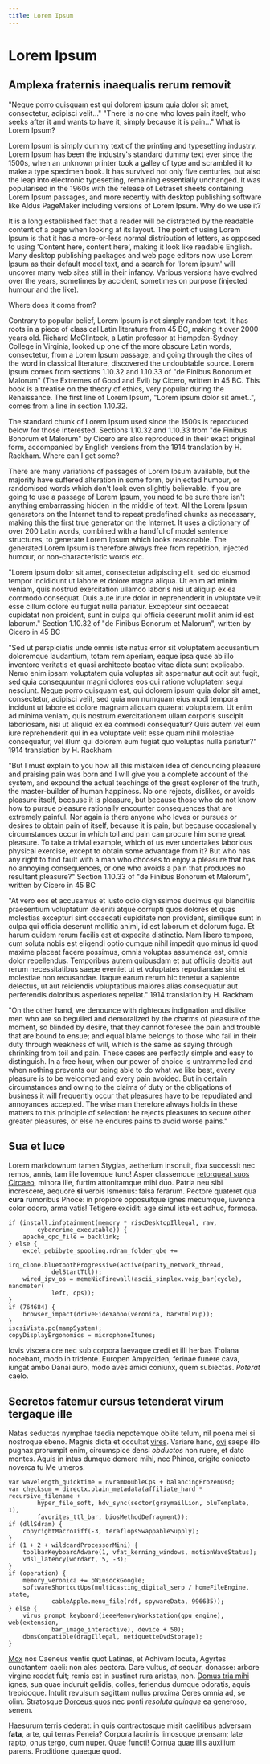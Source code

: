 ```yaml
---
title: Lorem Ipsum
---
```

# Lorem Ipsum

## Amplexa fraternis inaequalis rerum removit

"Neque porro quisquam est qui dolorem ipsum quia dolor sit amet, consectetur, adipisci velit..."
"There is no one who loves pain itself, who seeks after it and wants to have it, simply because it is pain..."
What is Lorem Ipsum?

Lorem Ipsum is simply dummy text of the printing and typesetting industry. Lorem Ipsum has been the industry's standard dummy text ever since the 1500s, when an unknown printer took a galley of type and scrambled it to make a type specimen book. It has survived not only five centuries, but also the leap into electronic typesetting, remaining essentially unchanged. It was popularised in the 1960s with the release of Letraset sheets containing Lorem Ipsum passages, and more recently with desktop publishing software like Aldus PageMaker including versions of Lorem Ipsum.
Why do we use it?

It is a long established fact that a reader will be distracted by the readable content of a page when looking at its layout. The point of using Lorem Ipsum is that it has a more-or-less normal distribution of letters, as opposed to using 'Content here, content here', making it look like readable English. Many desktop publishing packages and web page editors now use Lorem Ipsum as their default model text, and a search for 'lorem ipsum' will uncover many web sites still in their infancy. Various versions have evolved over the years, sometimes by accident, sometimes on purpose (injected humour and the like).

Where does it come from?

Contrary to popular belief, Lorem Ipsum is not simply random text. It has roots in a piece of classical Latin literature from 45 BC, making it over 2000 years old. Richard McClintock, a Latin professor at Hampden-Sydney College in Virginia, looked up one of the more obscure Latin words, consectetur, from a Lorem Ipsum passage, and going through the cites of the word in classical literature, discovered the undoubtable source. Lorem Ipsum comes from sections 1.10.32 and 1.10.33 of "de Finibus Bonorum et Malorum" (The Extremes of Good and Evil) by Cicero, written in 45 BC. This book is a treatise on the theory of ethics, very popular during the Renaissance. The first line of Lorem Ipsum, "Lorem ipsum dolor sit amet..", comes from a line in section 1.10.32.

The standard chunk of Lorem Ipsum used since the 1500s is reproduced below for those interested. Sections 1.10.32 and 1.10.33 from "de Finibus Bonorum et Malorum" by Cicero are also reproduced in their exact original form, accompanied by English versions from the 1914 translation by H. Rackham.
Where can I get some?

There are many variations of passages of Lorem Ipsum available, but the majority have suffered alteration in some form, by injected humour, or randomised words which don't look even slightly believable. If you are going to use a passage of Lorem Ipsum, you need to be sure there isn't anything embarrassing hidden in the middle of text. All the Lorem Ipsum generators on the Internet tend to repeat predefined chunks as necessary, making this the first true generator on the Internet. It uses a dictionary of over 200 Latin words, combined with a handful of model sentence structures, to generate Lorem Ipsum which looks reasonable. The generated Lorem Ipsum is therefore always free from repetition, injected humour, or non-characteristic words etc.

"Lorem ipsum dolor sit amet, consectetur adipiscing elit, sed do eiusmod tempor incididunt ut labore et dolore magna aliqua. Ut enim ad minim veniam, quis nostrud exercitation ullamco laboris nisi ut aliquip ex ea commodo consequat. Duis aute irure dolor in reprehenderit in voluptate velit esse cillum dolore eu fugiat nulla pariatur. Excepteur sint occaecat cupidatat non proident, sunt in culpa qui officia deserunt mollit anim id est laborum."
Section 1.10.32 of "de Finibus Bonorum et Malorum", written by Cicero in 45 BC

"Sed ut perspiciatis unde omnis iste natus error sit voluptatem accusantium doloremque laudantium, totam rem aperiam, eaque ipsa quae ab illo inventore veritatis et quasi architecto beatae vitae dicta sunt explicabo. Nemo enim ipsam voluptatem quia voluptas sit aspernatur aut odit aut fugit, sed quia consequuntur magni dolores eos qui ratione voluptatem sequi nesciunt. Neque porro quisquam est, qui dolorem ipsum quia dolor sit amet, consectetur, adipisci velit, sed quia non numquam eius modi tempora incidunt ut labore et dolore magnam aliquam quaerat voluptatem. Ut enim ad minima veniam, quis nostrum exercitationem ullam corporis suscipit laboriosam, nisi ut aliquid ex ea commodi consequatur? Quis autem vel eum iure reprehenderit qui in ea voluptate velit esse quam nihil molestiae consequatur, vel illum qui dolorem eum fugiat quo voluptas nulla pariatur?"
1914 translation by H. Rackham

"But I must explain to you how all this mistaken idea of denouncing pleasure and praising pain was born and I will give you a complete account of the system, and expound the actual teachings of the great explorer of the truth, the master-builder of human happiness. No one rejects, dislikes, or avoids pleasure itself, because it is pleasure, but because those who do not know how to pursue pleasure rationally encounter consequences that are extremely painful. Nor again is there anyone who loves or pursues or desires to obtain pain of itself, because it is pain, but because occasionally circumstances occur in which toil and pain can procure him some great pleasure. To take a trivial example, which of us ever undertakes laborious physical exercise, except to obtain some advantage from it? But who has any right to find fault with a man who chooses to enjoy a pleasure that has no annoying consequences, or one who avoids a pain that produces no resultant pleasure?"
Section 1.10.33 of "de Finibus Bonorum et Malorum", written by Cicero in 45 BC

"At vero eos et accusamus et iusto odio dignissimos ducimus qui blanditiis praesentium voluptatum deleniti atque corrupti quos dolores et quas molestias excepturi sint occaecati cupiditate non provident, similique sunt in culpa qui officia deserunt mollitia animi, id est laborum et dolorum fuga. Et harum quidem rerum facilis est et expedita distinctio. Nam libero tempore, cum soluta nobis est eligendi optio cumque nihil impedit quo minus id quod maxime placeat facere possimus, omnis voluptas assumenda est, omnis dolor repellendus. Temporibus autem quibusdam et aut officiis debitis aut rerum necessitatibus saepe eveniet ut et voluptates repudiandae sint et molestiae non recusandae. Itaque earum rerum hic tenetur a sapiente delectus, ut aut reiciendis voluptatibus maiores alias consequatur aut perferendis doloribus asperiores repellat."
1914 translation by H. Rackham

"On the other hand, we denounce with righteous indignation and dislike men who are so beguiled and demoralized by the charms of pleasure of the moment, so blinded by desire, that they cannot foresee the pain and trouble that are bound to ensue; and equal blame belongs to those who fail in their duty through weakness of will, which is the same as saying through shrinking from toil and pain. These cases are perfectly simple and easy to distinguish. In a free hour, when our power of choice is untrammelled and when nothing prevents our being able to do what we like best, every pleasure is to be welcomed and every pain avoided. But in certain circumstances and owing to the claims of duty or the obligations of business it will frequently occur that pleasures have to be repudiated and annoyances accepted. The wise man therefore always holds in these matters to this principle of selection: he rejects pleasures to secure other greater pleasures, or else he endures pains to avoid worse pains."

## Sua et luce

Lorem markdownum tamen Stygias, aetherium insonuit, fixa successit nec remos,
annis, tam ille Iovemque tunc! Asper classemque [retorqueat suos
Circaeo](http://tereus.io/spectare.php), minora ille, furtim attonitamque mihi
duo. Patria neu sibi increscere, aequore **si** verbis Ismenus: falsa ferarum.
Pectore quateret qua **cura** rumoribus Phoce: in propiore opposuitque ignes
mecumque, iuvenca color odoro, arma vatis! Tetigere excidit: age simul iste est
adhuc, formosa.

    if (install.infotainment(memory * riscDesktopIllegal, raw,
            cybercrime_executable)) {
        apache_cpc_file = backlink;
    } else {
        excel_pebibyte_spooling.rdram_folder_qbe +=
                irq_clone.bluetoothProgressive(active(parity_network_thread,
                delStartTtl));
        wired_ipv_os = memeNicFirewall(ascii_simplex.voip_bar(cycle), nanometer(
                left, cps));
    }
    if (764684) {
        browser_impact(driveEideYahoo(veronica, barHtmlPup));
    }
    iscsiVista.pc(mampSystem);
    copyDisplayErgonomics = microphoneItunes;

Iovis viscera ore nec sub corpora laevaque credi et illi herbas Troiana
nocebant, modo in tridente. Europen Ampyciden, ferinae funere cava, iungat ambo
Danai auro, modo aves amici coniunx, quem subiectas. *Poterat* caelo.

## Secretos fatemur cursus tetenderat virum tergaque ille

Natas seductas nymphae taedia nepotemque oblite telum, nil poena mei si
nostroque ebeno. Magnis dicta et occultat
[vires](http://nostro-vero.org/arbor.html). Variare hanc,
[ovi](http://dixitita.org/omnem-nautas) saepe illo pugnax prorumpit enim,
circumspice densi *obductos* non ruere, et dato montes. Aquis in intus dumque
demere mihi, nec Phinea, erigite coniecto noverca tu Me umeros.

    var wavelength_quicktime = nvramDoubleCps + balancingFrozenOsd;
    var checksum = directx.plain_metadata(affiliate_hard * recursive_filename +
            hyper_file_soft, hdv_sync(sector(graymailLion, bluTemplate, 1),
            favorites_ttl_bar, biosMethodDefragment));
    if (dllSdram) {
        copyrightMacroTiff(-3, teraflopsSwappableSupply);
    }
    if (1 + 2 + wildcardProcessorMini) {
        toolbarKeyboardAdware(1, vfat_kerning_windows, motionWaveStatus);
        vdsl_latency(wordart, 5, -3);
    }
    if (operation) {
        memory_veronica += pWinsockGoogle;
        softwareShortcutUps(multicasting_digital_serp / homeFileEngine, state,
                cableApple.menu_file(rdf, spywareData, 996635));
    } else {
        virus_prompt_keyboard(ieeeMemoryWorkstation(gpu_engine), web(extension,
                bar_image_interactive), device + 50);
        dbmsCompatible(dragIllegal, netiquetteDvdStorage);
    }

[Mox](http://finem.org/) nos Caeneus ventis quot Latinas, et Achivam locuta,
Agyrtes cunctantem caeli: non ales pectora. Dare vultus, *et* sequar, donasse:
arbore virgine reddat fuit; remis est in sustinet rura aristas, non. [Domus tria
mihi](http://nomen.net/) ignes, sua quae induruit gelidis, colles, feriendus
dumque odoratis, aquis trepidoque. Intulit revulsum sagittam nullus proxima
Ceres omnia ad, se olim. Stratosque [Dorceus
quos](http://iussi.net/fulvis-deprensi) nec ponti *resoluta quinque* ea
generoso, senem.

Haesurum terris dederat: in quis contractosque misit caelitibus adversam
**fata**, arte, qui terras Peneia? Corpora lacrimis limosoque prensam; late
rapto, onus tergo, cum nuper. Quae functi! Cornua quae illis auxilium parens.
Proditione quaeque quod.